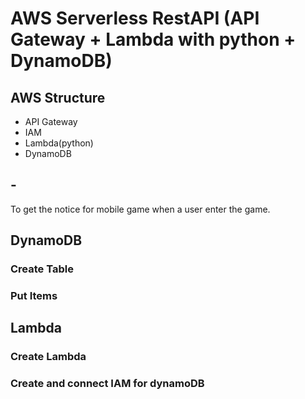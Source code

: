 # AWS Serverless RestAPI (API Gateway + Lambda with python + DynamoDB)

## AWS Structure
- API Gateway
- IAM
- Lambda(python)
- DynamoDB

## -
To get the notice for mobile game when a user enter the game.

## DynamoDB
### Create Table
### Put Items

## Lambda
### Create Lambda
### Create and connect IAM for dynamoDB

## 
